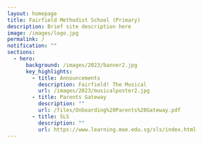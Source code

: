 ```yaml
---
layout: homepage
title: Fairfield Methodist School (Primary)
description: Brief site description here
image: /images/logo.jpg
permalink: /
notification: ""
sections:
  - hero:
      background: /images/2023/banner2.jpg
      key_highlights:
        - title: Announcements
          description: Fairfield! The Musical
          url: /images/2023/musicalposter2.jpg
        - title: Parents Gateway
          description: ""
          url: /files/Onboarding%20Parents%20Gateway.pdf
        - title: SLS
          description: ""
          url: https://www.learning.moe.edu.sg/sls/index.html
---
```

